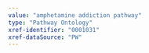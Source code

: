 ```yaml
---
value: "amphetamine addiction pathway"
type: "Pathway Ontology"
xref-identifier: "0001031"
xref-dataSource: "PW"
---
```


